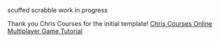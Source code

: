 scuffed scrabble work in progress

Thank you Chris Courses for the initial template! [Chris Courses Online Multiplayer Game Tutorial](https://www.youtube.com/watch?v=Wcvqnx14cZA)
